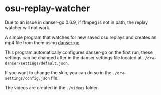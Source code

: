# osu-replay-watcher

Due to an issue in danser-go 0.6.9, if ffmpeg is not in path, the replay watcher will not work.

A simple program that watches for new saved osu replays and creates an mp4 file from them using [danser-go](https://github.com/Wieku/danser-go)

This program automatically configures danser-go on the first run, these settings can be changed after in the danser settings file located at `./orw-danser/settings/default.json`.

If you want to change the skin, you can do so in the `./orw-settings/config.json` file.

The videos are created in the `./videos` folder.